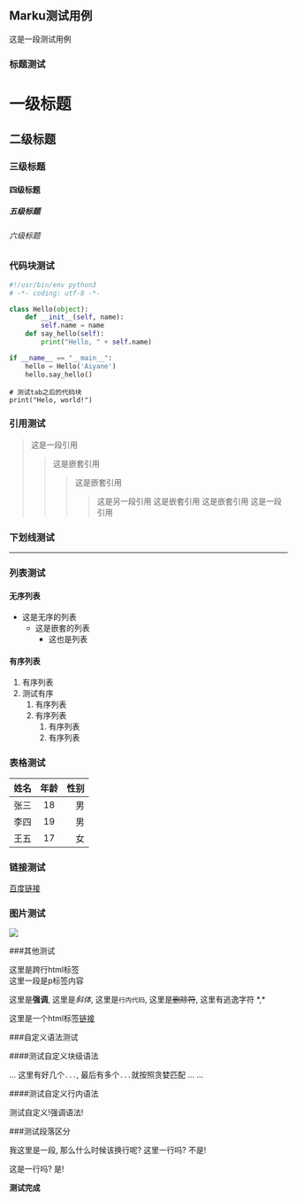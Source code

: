 ## Marku测试用例

这是一段测试用例

### 标题测试

# 一级标题

## 二级标题

### 三级标题

#### 四级标题

##### 五级标题

###### 六级标题

### 代码块测试
```py
#!/usr/bin/env python3
# -*- coding: utf-8 -*-

class Hello(object):
	def __init__(self, name):
    	self.name = name
    def say_hello(self):
    	print("Hello, " + self.name)

if __name__ == "__main__":
	hello = Hello('Aiyane')
    hello.say_hello()
```

    # 测试tab之后的代码块
    print("Helo, world!")

### 引用测试

> 这是一段引用
> > 这是嵌套引用
> > > 这是嵌套引用
> > > > 这是另一段引用
> > > 这是嵌套引用
> > 这是嵌套引用
> 这是一段引用

### 下划线测试

---

### 列表测试

#### 无序列表

- 这是无序的列表
	- 这是嵌套的列表
		+ 这也是列表

#### 有序列表

1. 有序列表
2. 测试有序
    1. 有序列表
    2. 有序列表
        1. 有序列表
        2. 有序列表

### 表格测试

| 姓名 | 年龄 | 性别 |
| :--- | :---: | ---: |
| 张三 | 18 | 男 |
| 李四 | 19 | 男 |
| 王五 | 17 | 女 |

### 链接测试

[百度链接](https://www.baidu.com "百度")

### 图片测试

![](https://www.baidu.com/img/baidu_jgylogo3.gif)

###其他测试

<p class="test_p">
这里是跨行html标签</br>
这里一段是p标签内容
</p>

这里是**强调**, 这里是*斜体*, 这里是`行内代码`, 这里是~~删除符~~, 这里有逃逸字符 \*,\*  

这里是一个html标签<a href="https://github.com/qq2310091880/marku">链接</a> 

###自定义语法测试

####测试自定义块级语法

...
这里有好几个`...`, 最后有多个`...`就按照贪婪匹配
...
...

####测试自定义行内语法

测试自定义!强调语法!

###测试段落区分

我这里是一段, 那么什么时候该换行呢?
这里一行吗? 不是!

这是一行吗? 是!

**测试完成**
